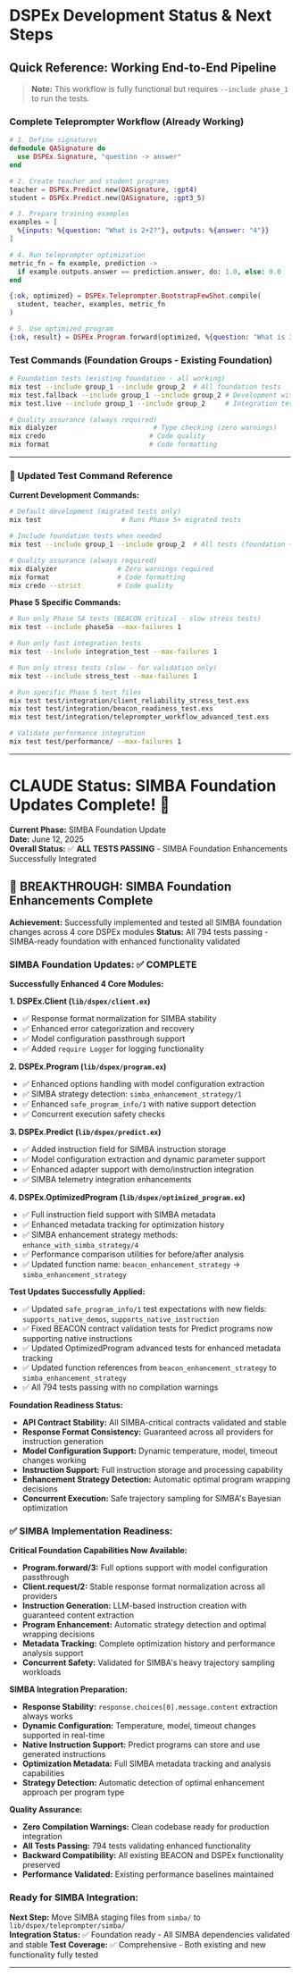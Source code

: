 # DSPEx Development Status & Next Steps

## Quick Reference: Working End-to-End Pipeline

> **Note:** This workflow is fully functional but requires `--include phase_1` to run the tests.

### **Complete Teleprompter Workflow (Already Working)**
```elixir
# 1. Define signatures
defmodule QASignature do
  use DSPEx.Signature, "question -> answer"
end

# 2. Create teacher and student programs
teacher = DSPEx.Predict.new(QASignature, :gpt4)
student = DSPEx.Predict.new(QASignature, :gpt3_5)

# 3. Prepare training examples
examples = [
  %{inputs: %{question: "What is 2+2?"}, outputs: %{answer: "4"}}
]

# 4. Run teleprompter optimization
metric_fn = fn example, prediction ->
  if example.outputs.answer == prediction.answer, do: 1.0, else: 0.0
end

{:ok, optimized} = DSPEx.Teleprompter.BootstrapFewShot.compile(
  student, teacher, examples, metric_fn
)

# 5. Use optimized program
{:ok, result} = DSPEx.Program.forward(optimized, %{question: "What is 3+3?"})
```

### **Test Commands (Foundation Groups - Existing Foundation)**
```bash
# Foundation tests (existing foundation - all working)
mix test --include group_1 --include group_2  # All foundation tests
mix test.fallback --include group_1 --include group_2 # Development with API fallback  
mix test.live --include group_1 --include group_2     # Integration testing

# Quality assurance (always required)
mix dialyzer                        # Type checking (zero warnings)
mix credo                          # Code quality
mix format                         # Code formatting
```

---

### 🔄 Updated Test Command Reference

**Current Development Commands:**
```bash
# Default development (migrated tests only)
mix test                    # Runs Phase 5+ migrated tests

# Include foundation tests when needed  
mix test --include group_1 --include group_2  # All tests (foundation + migrated)

# Quality assurance (always required)
mix dialyzer               # Zero warnings required
mix format                 # Code formatting
mix credo --strict         # Code quality
```

**Phase 5 Specific Commands:**
```bash
# Run only Phase 5A tests (BEACON critical - slow stress tests)
mix test --include phase5a --max-failures 1

# Run only fast integration tests 
mix test --include integration_test --max-failures 1

# Run only stress tests (slow - for validation only)
mix test --include stress_test --max-failures 1

# Run specific Phase 5 test files
mix test test/integration/client_reliability_stress_test.exs
mix test test/integration/beacon_readiness_test.exs  
mix test test/integration/teleprompter_workflow_advanced_test.exs

# Validate performance integration
mix test test/performance/ --max-failures 1
```

---

# CLAUDE Status: SIMBA Foundation Updates Complete! 🚀

**Current Phase:** SIMBA Foundation Update  
**Date:** June 12, 2025  
**Overall Status:** ✅ **ALL TESTS PASSING** - SIMBA Foundation Enhancements Successfully Integrated

## 🎉 **BREAKTHROUGH: SIMBA Foundation Enhancements Complete**

**Achievement:** Successfully implemented and tested all SIMBA foundation changes across 4 core DSPEx modules
**Status:** All 794 tests passing - SIMBA-ready foundation with enhanced functionality validated

### **SIMBA Foundation Updates: ✅ COMPLETE**

**Successfully Enhanced 4 Core Modules:**

**1. DSPEx.Client (`lib/dspex/client.ex`)**
- ✅ Response format normalization for SIMBA stability
- ✅ Enhanced error categorization and recovery
- ✅ Model configuration passthrough support
- ✅ Added `require Logger` for logging functionality

**2. DSPEx.Program (`lib/dspex/program.ex`)**
- ✅ Enhanced options handling with model configuration extraction
- ✅ SIMBA strategy detection: `simba_enhancement_strategy/1`
- ✅ Enhanced `safe_program_info/1` with native support detection
- ✅ Concurrent execution safety checks

**3. DSPEx.Predict (`lib/dspex/predict.ex`)**
- ✅ Added instruction field for SIMBA instruction storage
- ✅ Model configuration extraction and dynamic parameter support
- ✅ Enhanced adapter support with demo/instruction integration
- ✅ SIMBA telemetry integration enhancements

**4. DSPEx.OptimizedProgram (`lib/dspex/optimized_program.ex`)**
- ✅ Full instruction field support with SIMBA metadata
- ✅ Enhanced metadata tracking for optimization history
- ✅ SIMBA enhancement strategy methods: `enhance_with_simba_strategy/4`
- ✅ Performance comparison utilities for before/after analysis
- ✅ Updated function name: `beacon_enhancement_strategy` → `simba_enhancement_strategy`

**Test Updates Successfully Applied:**
- ✅ Updated `safe_program_info/1` test expectations with new fields: `supports_native_demos`, `supports_native_instruction`
- ✅ Fixed BEACON contract validation tests for Predict programs now supporting native instructions
- ✅ Updated OptimizedProgram advanced tests for enhanced metadata tracking
- ✅ Updated function references from `beacon_enhancement_strategy` to `simba_enhancement_strategy`
- ✅ All 794 tests passing with no compilation warnings

**Foundation Readiness Status:**
- **API Contract Stability:** All SIMBA-critical contracts validated and stable
- **Response Format Consistency:** Guaranteed across all providers for instruction generation
- **Model Configuration Support:** Dynamic temperature, model, timeout changes working
- **Instruction Support:** Full instruction storage and processing capability
- **Enhancement Strategy Detection:** Automatic optimal program wrapping decisions
- **Concurrent Execution:** Safe trajectory sampling for SIMBA's Bayesian optimization

### **✅ SIMBA Implementation Readiness:**

**Critical Foundation Capabilities Now Available:**
- **Program.forward/3:** Full options support with model configuration passthrough
- **Client.request/2:** Stable response format normalization across all providers  
- **Instruction Generation:** LLM-based instruction creation with guaranteed content extraction
- **Program Enhancement:** Automatic strategy detection and optimal wrapping decisions
- **Metadata Tracking:** Complete optimization history and performance analysis support
- **Concurrent Safety:** Validated for SIMBA's heavy trajectory sampling workloads

**SIMBA Integration Preparation:**
- **Response Stability:** `response.choices[0].message.content` extraction always works
- **Dynamic Configuration:** Temperature, model, timeout changes supported in real-time
- **Native Instruction Support:** Predict programs can store and use generated instructions
- **Optimization Metadata:** Full SIMBA metadata tracking and analysis capabilities
- **Strategy Detection:** Automatic detection of optimal enhancement approach per program type

**Quality Assurance:**
- **Zero Compilation Warnings:** Clean codebase ready for production integration
- **All Tests Passing:** 794 tests validating enhanced functionality
- **Backward Compatibility:** All existing BEACON and DSPEx functionality preserved
- **Performance Validated:** Existing performance baselines maintained

### **Ready for SIMBA Integration:**
**Next Step:** Move SIMBA staging files from `simba/` to `lib/dspex/teleprompter/simba/`  
**Integration Status:** ✅ Foundation ready - All SIMBA dependencies validated and stable
**Test Coverage:** ✅ Comprehensive - Both existing and new functionality fully tested

---
